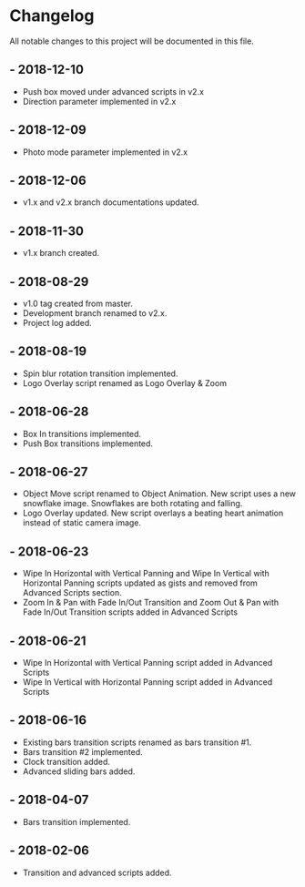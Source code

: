 # Changelog
All notable changes to this project will be documented in this file.

## - 2018-12-10
- Push box moved under advanced scripts in v2.x
- Direction parameter implemented in v2.x

## - 2018-12-09
- Photo mode parameter implemented in v2.x

## - 2018-12-06
- v1.x and v2.x branch documentations updated.

## - 2018-11-30
- v1.x branch created.

## - 2018-08-29
- v1.0 tag created from master.
- Development branch renamed to v2.x.
- Project log added.

## - 2018-08-19
- Spin blur rotation transition implemented.
- Logo Overlay script renamed as Logo Overlay & Zoom

## - 2018-06-28
- Box In transitions implemented.
- Push Box transitions implemented.

## - 2018-06-27
- Object Move script renamed to Object Animation. New script uses a new snowflake image. Snowflakes are both rotating and falling.
- Logo Overlay updated. New script overlays a beating heart animation instead of static camera image.

## - 2018-06-23
- Wipe In Horizontal with Vertical Panning and Wipe In Vertical with Horizontal Panning scripts updated as gists 
and removed from Advanced Scripts section.
- Zoom In & Pan with Fade In/Out Transition and Zoom Out & Pan with Fade In/Out Transition scripts added in Advanced Scripts

## - 2018-06-21
- Wipe In Horizontal with Vertical Panning script added in Advanced Scripts
- Wipe In Vertical with Horizontal Panning script added in Advanced Scripts

## - 2018-06-16
- Existing bars transition scripts renamed as bars transition #1.
- Bars transition #2 implemented.
- Clock transition added.
- Advanced sliding bars added.

## - 2018-04-07
- Bars transition implemented.

## - 2018-02-06
- Transition and advanced scripts added.
